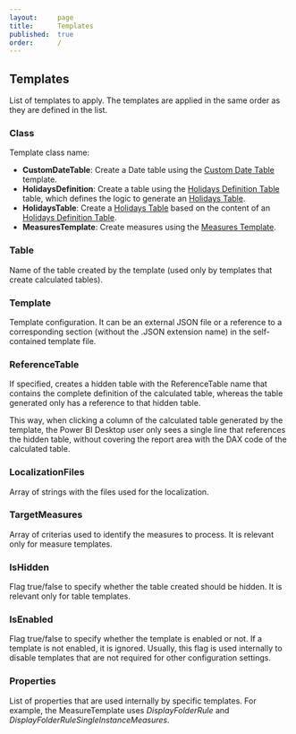 ```yaml
---
layout:     page
title:      Templates
published:  true
order:      /
---
```


## Templates
List of templates to apply. The templates are applied in the same order as they are defined in the list.

### Class
Template class name:
- **CustomDateTable**: Create a Date table using the [Custom Date Table](../../templates/custom-date-table.md) template.
- **HolidaysDefinition**: Create a table using the [Holidays Definition Table](../../templates/holidays-definition-table.md) table, which defines the logic to generate an [Holidays Table](../../templates/holidays-table.md).
- **HolidaysTable**: Create a [Holidays Table](../../templates/holidays-table.md) based on the content of an [Holidays Definition Table](../../templates/holidays-definition-table.md). 
- **MeasuresTemplate**: Create measures using the [Measures Template](../../templates/measures.md).

### Table
Name of the table created by the template (used only by templates that create calculated tables).

### Template
Template configuration. It can be an external JSON file or a reference to a corresponding section (without the .JSON extension name) in the self-contained template file.

### ReferenceTable
If specified, creates a hidden table with the ReferenceTable name that contains the complete definition of the calculated table, whereas the table generated only has a reference to that hidden table.

This way, when clicking a column of the calculated table generated by the template, the Power BI Desktop user only sees a single line that references the hidden table, without covering the report area with the DAX code of the calculated table.

### LocalizationFiles
Array of strings with the files used for the localization.

### TargetMeasures
Array of criterias used to identify the measures to process. It is relevant only for measure templates.

### IsHidden
Flag true/false to specify whether the table created should be hidden. It is relevant only for table templates.

### IsEnabled
Flag true/false to specify whether the template is enabled or not. If a template is not enabled, it is ignored.
Usually, this flag is used internally to disable templates that are not required for other configuration settings.

### Properties
List of properties that are used internally by specific templates. For example, the MeasureTemplate uses *DisplayFolderRule* and *DisplayFolderRuleSingleInstanceMeasures*.
